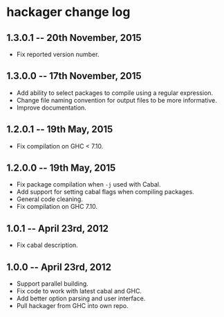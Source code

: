 # hackager change log

## 1.3.0.1 -- 20th November, 2015

* Fix reported version number.

## 1.3.0.0 -- 17th November, 2015

* Add ability to select packages to compile using a regular expression.
* Change file naming convention for output files to be more informative.
* Improve documentation.

## 1.2.0.1 -- 19th May, 2015

* Fix compilation on GHC < 7.10.

## 1.2.0.0 -- 19th May, 2015

* Fix package compilation when `-j` used with Cabal.
* Add support for setting cabal flags when compiling packages.
* General code cleaning.
* Fix compilation on GHC 7.10.

## 1.0.1 -- April 23rd, 2012

* Fix cabal description.

## 1.0.0 -- April 23rd, 2012

* Support parallel building.
* Fix code to work with latest cabal and GHC.
* Add better option parsing and user interface.
* Pull hackager from GHC into own repo.

